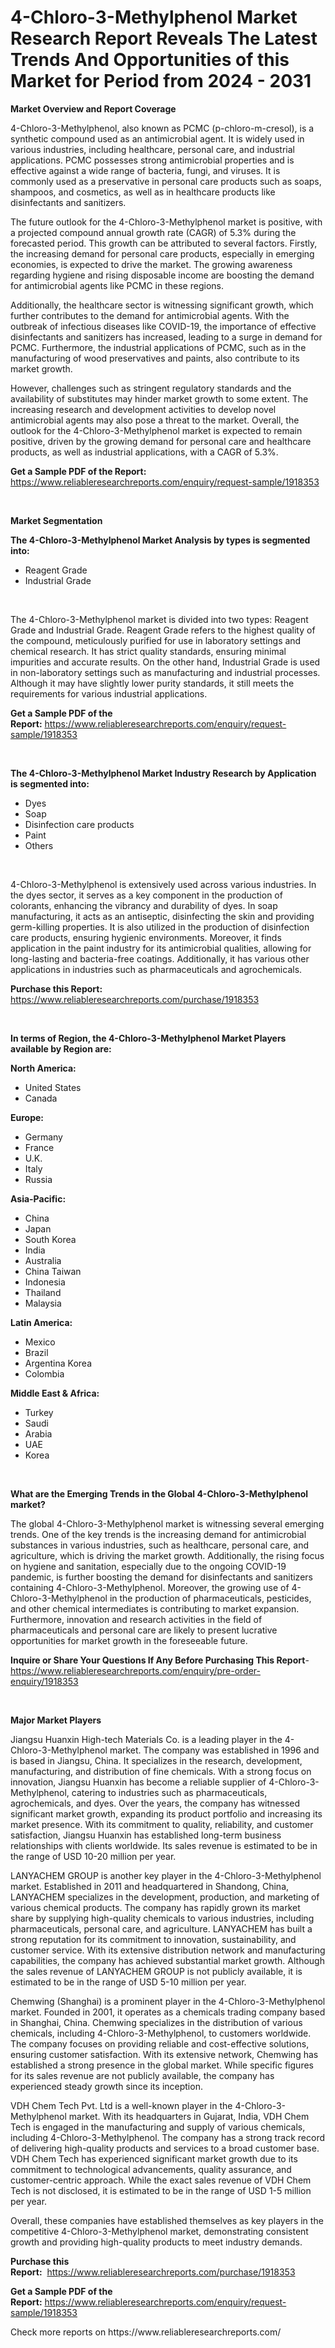 <p><h1>4-Chloro-3-Methylphenol Market Research Report Reveals The Latest Trends And Opportunities of this Market for Period from 2024 - 2031</h1></p><p><strong>Market Overview and Report Coverage</strong></p>
<p><p>4-Chloro-3-Methylphenol, also known as PCMC (p-chloro-m-cresol), is a synthetic compound used as an antimicrobial agent. It is widely used in various industries, including healthcare, personal care, and industrial applications. PCMC possesses strong antimicrobial properties and is effective against a wide range of bacteria, fungi, and viruses. It is commonly used as a preservative in personal care products such as soaps, shampoos, and cosmetics, as well as in healthcare products like disinfectants and sanitizers.</p><p>The future outlook for the 4-Chloro-3-Methylphenol market is positive, with a projected compound annual growth rate (CAGR) of 5.3% during the forecasted period. This growth can be attributed to several factors. Firstly, the increasing demand for personal care products, especially in emerging economies, is expected to drive the market. The growing awareness regarding hygiene and rising disposable income are boosting the demand for antimicrobial agents like PCMC in these regions.</p><p>Additionally, the healthcare sector is witnessing significant growth, which further contributes to the demand for antimicrobial agents. With the outbreak of infectious diseases like COVID-19, the importance of effective disinfectants and sanitizers has increased, leading to a surge in demand for PCMC. Furthermore, the industrial applications of PCMC, such as in the manufacturing of wood preservatives and paints, also contribute to its market growth.</p><p>However, challenges such as stringent regulatory standards and the availability of substitutes may hinder market growth to some extent. The increasing research and development activities to develop novel antimicrobial agents may also pose a threat to the market. Overall, the outlook for the 4-Chloro-3-Methylphenol market is expected to remain positive, driven by the growing demand for personal care and healthcare products, as well as industrial applications, with a CAGR of 5.3%.</p></p>
<p><strong>Get a Sample PDF of the Report:</strong> <a href="https://www.reliableresearchreports.com/enquiry/request-sample/1918353">https://www.reliableresearchreports.com/enquiry/request-sample/1918353</a></p>
<p>&nbsp;</p>
<p><strong>Market Segmentation</strong></p>
<p><strong>The 4-Chloro-3-Methylphenol Market Analysis by types is segmented into:</strong></p>
<p><ul><li>Reagent Grade</li><li>Industrial Grade</li></ul></p>
<p>&nbsp;</p>
<p><p>The 4-Chloro-3-Methylphenol market is divided into two types: Reagent Grade and Industrial Grade. Reagent Grade refers to the highest quality of the compound, meticulously purified for use in laboratory settings and chemical research. It has strict quality standards, ensuring minimal impurities and accurate results. On the other hand, Industrial Grade is used in non-laboratory settings such as manufacturing and industrial processes. Although it may have slightly lower purity standards, it still meets the requirements for various industrial applications.</p></p>
<p><strong>Get a Sample PDF of the Report:</strong>&nbsp;<a href="https://www.reliableresearchreports.com/enquiry/request-sample/1918353">https://www.reliableresearchreports.com/enquiry/request-sample/1918353</a></p>
<p>&nbsp;</p>
<p><strong>The 4-Chloro-3-Methylphenol Market Industry Research by Application is segmented into:</strong></p>
<p><ul><li>Dyes</li><li>Soap</li><li>Disinfection care products</li><li>Paint</li><li>Others</li></ul></p>
<p>&nbsp;</p>
<p><p>4-Chloro-3-Methylphenol is extensively used across various industries. In the dyes sector, it serves as a key component in the production of colorants, enhancing the vibrancy and durability of dyes. In soap manufacturing, it acts as an antiseptic, disinfecting the skin and providing germ-killing properties. It is also utilized in the production of disinfection care products, ensuring hygienic environments. Moreover, it finds application in the paint industry for its antimicrobial qualities, allowing for long-lasting and bacteria-free coatings. Additionally, it has various other applications in industries such as pharmaceuticals and agrochemicals.</p></p>
<p><strong>Purchase this Report:</strong>&nbsp; <a href="https://www.reliableresearchreports.com/purchase/1918353">https://www.reliableresearchreports.com/purchase/1918353</a></p>
<p>&nbsp;</p>
<p><strong>In terms of Region, the 4-Chloro-3-Methylphenol Market Players available by Region are:</strong></p>
<p>
    <p> <strong> North America: </strong>
        <ul>
            <li>United States</li>
            <li>Canada</li>
        </ul>
        </p> 
    <p> <strong> Europe: </strong>
        <ul>
            <li>Germany</li>
            <li>France</li>
            <li>U.K.</li>
            <li>Italy</li>
            <li>Russia</li>
        </ul>
        </p> 
    <p> <strong> Asia-Pacific: </strong>
        <ul>
            <li>China</li>
            <li>Japan</li>
            <li>South Korea</li>
            <li>India</li>
            <li>Australia</li>
            <li>China Taiwan</li>
            <li>Indonesia</li>
            <li>Thailand</li>
            <li>Malaysia</li>
        </ul>
        </p> 
    <p> <strong> Latin America: </strong>
        <ul>
            <li>Mexico</li>
            <li>Brazil</li>
            <li>Argentina Korea</li>
            <li>Colombia</li>
        </ul>
        </p> 
    <p> <strong> Middle East & Africa: </strong>
        <ul>
            <li>Turkey</li>
            <li>Saudi</li>
            <li>Arabia</li>
            <li>UAE</li>
            <li>Korea</li>
        </ul>
    </p>
    </p>
<p>&nbsp;</p>
<p><strong>What are the Emerging Trends in the Global 4-Chloro-3-Methylphenol market?</strong></p>
<p><p>The global 4-Chloro-3-Methylphenol market is witnessing several emerging trends. One of the key trends is the increasing demand for antimicrobial substances in various industries, such as healthcare, personal care, and agriculture, which is driving the market growth. Additionally, the rising focus on hygiene and sanitation, especially due to the ongoing COVID-19 pandemic, is further boosting the demand for disinfectants and sanitizers containing 4-Chloro-3-Methylphenol. Moreover, the growing use of 4-Chloro-3-Methylphenol in the production of pharmaceuticals, pesticides, and other chemical intermediates is contributing to market expansion. Furthermore, innovation and research activities in the field of pharmaceuticals and personal care are likely to present lucrative opportunities for market growth in the foreseeable future.</p></p>
<p><strong>Inquire or Share Your Questions If Any Before Purchasing This Report</strong>- <a href="https://www.reliableresearchreports.com/enquiry/pre-order-enquiry/1918353">https://www.reliableresearchreports.com/enquiry/pre-order-enquiry/1918353</a></p>
<p>&nbsp;</p>
<p><strong>Major Market Players</strong></p>
<p><p>Jiangsu Huanxin High-tech Materials Co. is a leading player in the 4-Chloro-3-Methylphenol market. The company was established in 1996 and is based in Jiangsu, China. It specializes in the research, development, manufacturing, and distribution of fine chemicals. With a strong focus on innovation, Jiangsu Huanxin has become a reliable supplier of 4-Chloro-3-Methylphenol, catering to industries such as pharmaceuticals, agrochemicals, and dyes. Over the years, the company has witnessed significant market growth, expanding its product portfolio and increasing its market presence. With its commitment to quality, reliability, and customer satisfaction, Jiangsu Huanxin has established long-term business relationships with clients worldwide. Its sales revenue is estimated to be in the range of USD 10-20 million per year.</p><p>LANYACHEM GROUP is another key player in the 4-Chloro-3-Methylphenol market. Established in 2011 and headquartered in Shandong, China, LANYACHEM specializes in the development, production, and marketing of various chemical products. The company has rapidly grown its market share by supplying high-quality chemicals to various industries, including pharmaceuticals, personal care, and agriculture. LANYACHEM has built a strong reputation for its commitment to innovation, sustainability, and customer service. With its extensive distribution network and manufacturing capabilities, the company has achieved substantial market growth. Although the sales revenue of LANYACHEM GROUP is not publicly available, it is estimated to be in the range of USD 5-10 million per year.</p><p>Chemwing (Shanghai) is a prominent player in the 4-Chloro-3-Methylphenol market. Founded in 2001, it operates as a chemicals trading company based in Shanghai, China. Chemwing specializes in the distribution of various chemicals, including 4-Chloro-3-Methylphenol, to customers worldwide. The company focuses on providing reliable and cost-effective solutions, ensuring customer satisfaction. With its extensive network, Chemwing has established a strong presence in the global market. While specific figures for its sales revenue are not publicly available, the company has experienced steady growth since its inception.</p><p>VDH Chem Tech Pvt. Ltd is a well-known player in the 4-Chloro-3-Methylphenol market. With its headquarters in Gujarat, India, VDH Chem Tech is engaged in the manufacturing and supply of various chemicals, including 4-Chloro-3-Methylphenol. The company has a strong track record of delivering high-quality products and services to a broad customer base. VDH Chem Tech has experienced significant market growth due to its commitment to technological advancements, quality assurance, and customer-centric approach. While the exact sales revenue of VDH Chem Tech is not disclosed, it is estimated to be in the range of USD 1-5 million per year.</p><p>Overall, these companies have established themselves as key players in the competitive 4-Chloro-3-Methylphenol market, demonstrating consistent growth and providing high-quality products to meet industry demands.</p></p>
<p><strong>Purchase this Report:</strong>&nbsp;&nbsp;<a href="https://www.reliableresearchreports.com/purchase/1918353">https://www.reliableresearchreports.com/purchase/1918353</a></p>
<p></p>
<p><strong>Get a Sample PDF of the Report:</strong>&nbsp;<a href="https://www.reliableresearchreports.com/enquiry/request-sample/1918353">https://www.reliableresearchreports.com/enquiry/request-sample/1918353</a></p>
<p>Check more reports on https://www.reliableresearchreports.com/</p>